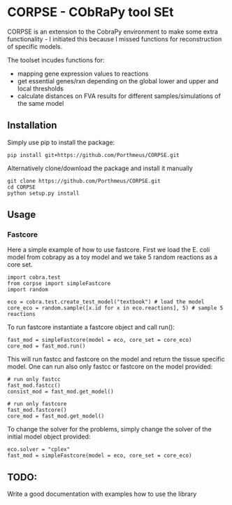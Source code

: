 # CORPSE - CObRaPy tool SEt
CORPSE is an extension to the CobraPy environment to make some extra functionality - I initiated this because I missed functions for reconstruction of specific models.

The toolset incudes functions for:
+ mapping gene expression values to reactions
+ get essential genes/rxn depending on the global lower and upper and local thresholds
+ calculate distances on FVA results for different samples/simulations of the same model 

## Installation

Simply use pip to install the package:

    pip install git+https://github.com/Porthmeus/CORPSE.git

Alternatively clone/download the package and install it manually

    git clone https://github.com/Porthmeus/CORPSE.git
    cd CORPSE
    python setup.py install


## Usage

### Fastcore

Here a simple example of how to use fastcore. First we load the E. coli model from cobrapy as a toy model and we take 5 random reactions as a core set.

    import cobra.test
    from corpse import simpleFastcore
    import random
    
    eco = cobra.test.create_test_model("textbook") # load the model
    core_eco = random.sample([x.id for x in eco.reactions], 5) # sample 5 reactions
    
To run fastcore instantiate a fastcore object and call run():
    
    fast_mod = simpleFastcore(model = eco, core_set = core_eco)
    core_mod = fast_mod.run()

This will run fastcc and fastcore on the model and return the tissue specific model. One can run also only fastcc or fastcore on the model provided:
    
    # run only fastcc
    fast_mod.fastcc()
    consist_mod = fast_mod.get_model()

    # run only fastcore
    fast_mod.fastcore()
    core_mod = fast_mod.get_model()

To change the solver for the problems, simply change the solver of the initial model object provided:

    eco.solver = "cplex"
    fast_mod = simpleFastcore(model = eco, core_set = core_eco)

## TODO:
Write a good documentation with examples how to use the library
